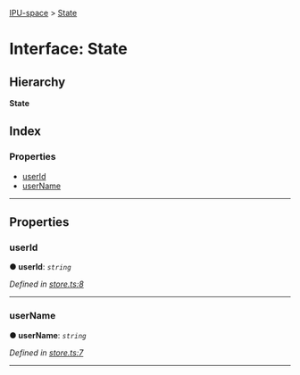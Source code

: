 [IPU-space](../README.md) > [State](../interfaces/state.md)

# Interface: State

## Hierarchy

**State**

## Index

### Properties

* [userId](state.md#userid)
* [userName](state.md#username)

---

## Properties

<a id="userid"></a>

###  userId

**● userId**: *`string`*

*Defined in [store.ts:8](https://github.com/i-pu/ipu/blob/2ce6c72/client/src/store.ts#L8)*

___
<a id="username"></a>

###  userName

**● userName**: *`string`*

*Defined in [store.ts:7](https://github.com/i-pu/ipu/blob/2ce6c72/client/src/store.ts#L7)*

___

